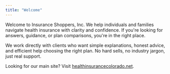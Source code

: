 ```yaml
---
title: "Welcome"
---
```


Welcome to Insurance Shoppers, Inc. We help individuals and families navigate health insurance with clarity and confidence. If you're looking for answers, guidance, or plan comparisons, you're in the right place.

We work directly with clients who want simple explanations, honest advice, and efficient help choosing the right plan. No hard sells, no industry jargon, just real support.

Looking for our main site? Visit [healthinsurancecolorado.net](https://healthinsurancecolorado.net).
